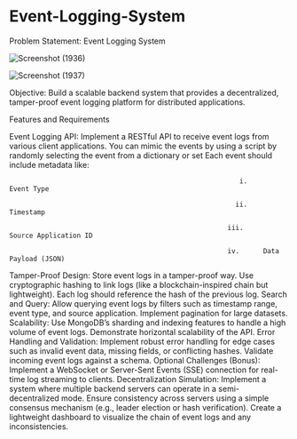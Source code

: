 # Event-Logging-System
Problem Statement: Event Logging System

![Screenshot (1936)](https://github.com/user-attachments/assets/a8e957e4-ba67-4472-86e5-f483f2da5a11)

![Screenshot (1937)](https://github.com/user-attachments/assets/1a798a94-5d98-41e1-923f-e1ea78c2328b) 

Objective: Build a scalable backend system that provides a decentralized, tamper-proof event logging platform for distributed applications.

Features and Requirements

Event Logging API:
Implement a RESTful API to receive event logs from various client applications. You can mimic the events by using a script by randomly selecting the event from a dictionary or set
Each event should include metadata like:

                                                              i.      Event Type

                                                             ii.      Timestamp

                                                           iii.      Source Application ID

                                                           iv.      Data Payload (JSON)

Tamper-Proof Design:
Store event logs in a tamper-proof way.
Use cryptographic hashing to link logs (like a blockchain-inspired chain but lightweight).
Each log should reference the hash of the previous log.
Search and Query:
Allow querying event logs by filters such as timestamp range, event type, and source application.
Implement pagination for large datasets.
Scalability:
Use MongoDB’s sharding and indexing features to handle a high volume of event logs.
Demonstrate horizontal scalability of the API.
Error Handling and Validation:
Implement robust error handling for edge cases such as invalid event data, missing fields, or conflicting hashes.
Validate incoming event logs against a schema.
Optional Challenges (Bonus):
Implement a WebSocket or Server-Sent Events (SSE) connection for real-time log streaming to clients.
Decentralization Simulation:
Implement a system where multiple backend servers can operate in a semi-decentralized mode.
Ensure consistency across servers using a simple consensus mechanism (e.g., leader election or hash verification).
Create a lightweight dashboard to visualize the chain of event logs and any inconsistencies.
 

